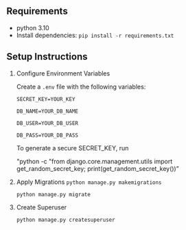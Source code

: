 ## Requirements

- python 3.10
- Install dependencies:
```pip install -r requirements.txt```

## Setup Instructions

1. Configure Environment Variables
   
   Create a ```.env``` file with the following variables:
   
    ``SECRET_KEY=YOUR_KEY``
    
    ``DB_NAME=YOUR_DB_NAME`` 
    
    ``DB_USER=YOUR_DB_USER``
    
    ``DB_PASS=YOUR_DB_PASS``
   
   To generate a secure SECRET_KEY, run

	"python -c "from django.core.management.utils import get_random_secret_key; print(get_random_secret_key())”

3. Apply Migrations
   ```python manage.py makemigrations```

   ```python manage.py migrate```

5. Create Superuser

	```python manage.py createsuperuser```
